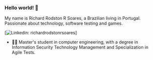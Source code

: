 ### Hello world! 👋

My name is Richard Rodston R Soares, a Brazilian living in Portugal. 
Passionate about technology, software testing and games.

[![Linkedin: richardrodstonrsoares](https://img.shields.io/badge/-richardsoares-blue?style=flat-square&logo=Linkedin&logoColor=white&link=https://www.linkedin.com/in/richard-rodston-r-soares-016511176/)]



- 👨‍🎓 Master's student in computer engineering, with a degree in Information Security Technology Management and Specialization in Agile Tests.

<!--
**rods7on/rods7on** is a ✨ _special_ ✨ repository because its `README.md` (this file) appears on your GitHub profile.

Here are some ideas to get you started:

- 🔭 I'm not currently working
- 🌱 Master's student in computer engineering, with a degree in Information Security Technology Management and Specialization in Agile Tests.
- 👯 I’m looking to collaborate on ...
- 🤔 I’m looking for help with ...
- 💬 Ask me about ...
- 📫 How to reach me: ...
-->
